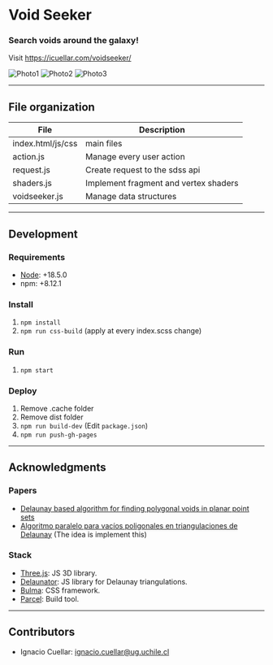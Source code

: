 # Void Seeker

### Search voids around the galaxy!

Visit https://icuellar.com/voidseeker/

![Photo1](https://github.com/Kuellar/voidseeker/blob/main/album/photo1.png)
![Photo2](https://github.com/Kuellar/voidseeker/blob/main/album/photo2.png)
![Photo3](https://github.com/Kuellar/voidseeker/blob/main/album/photo3.png)

---
## File organization
| File | Description |
|---|---|
| index.html/js/css | main files |
| action.js | Manage every user action |
| request.js | Create request to the sdss api 
| shaders.js | Implement fragment and vertex shaders |
| voidseeker.js | Manage data structures |
---
## Development

### Requirements
- [Node](https://nodejs.org/es/): +18.5.0
- npm: +8.12.1

### Install
1. `npm install`
2. `npm run css-build` (apply at every index.scss change)

### Run
1. `npm start`

### Deploy
1. Remove .cache folder
2. Remove dist folder
3. `npm run build-dev`  (Edit `package.json`)
4. `npm run push-gh-pages`

---
## Acknowledgments
### Papers
- [Delaunay based algorithm for finding polygonal voids in planar point sets](https://repositorio.uchile.cl/handle/2250/149921)
- [Algoritmo paralelo para vacíos poligonales en triangulaciones de Delaunay](https://repositorio.uchile.cl/handle/2250/142811) (The idea is implement this)

### Stack
- [Three.js](https://threejs.org/): JS 3D library.
- [Delaunator](https://github.com/mapbox/delaunator): JS library for Delaunay triangulations.
- [Bulma](https://bulma.io/documentation/): CSS framework.
- [Parcel](https://parceljs.org/): Build tool.

---
## Contributors
- Ignacio Cuellar: ignacio.cuellar@ug.uchile.cl
